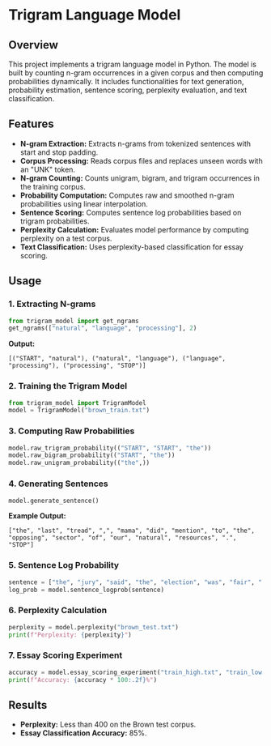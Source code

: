 # Trigram Language Model

## Overview

This project implements a trigram language model in Python. The model is built by counting n-gram occurrences in a given corpus and then computing probabilities dynamically. It includes functionalities for text generation, probability estimation, sentence scoring, perplexity evaluation, and text classification.

## Features

- **N-gram Extraction:** Extracts n-grams from tokenized sentences with start and stop padding.
- **Corpus Processing:** Reads corpus files and replaces unseen words with an "UNK" token.
- **N-gram Counting:** Counts unigram, bigram, and trigram occurrences in the training corpus.
- **Probability Computation:** Computes raw and smoothed n-gram probabilities using linear interpolation.
- **Sentence Scoring:** Computes sentence log probabilities based on trigram probabilities.
- **Perplexity Calculation:** Evaluates model performance by computing perplexity on a test corpus.
- **Text Classification:** Uses perplexity-based classification for essay scoring.

## Usage

### 1. Extracting N-grams

```python
from trigram_model import get_ngrams
get_ngrams(["natural", "language", "processing"], 2)
```

**Output:**

```
[("START", "natural"), ("natural", "language"), ("language", "processing"), ("processing", "STOP")]
```

### 2. Training the Trigram Model

```python
from trigram_model import TrigramModel
model = TrigramModel("brown_train.txt")
```

### 3. Computing Raw Probabilities

```python
model.raw_trigram_probability(("START", "START", "the"))
model.raw_bigram_probability(("START", "the"))
model.raw_unigram_probability(("the",))
```

### 4. Generating Sentences

```python
model.generate_sentence()
```

**Example Output:**

```
["the", "last", "tread", ",", "mama", "did", "mention", "to", "the", "opposing", "sector", "of", "our", "natural", "resources", ".", "STOP"]
```

### 5. Sentence Log Probability

```python
sentence = ["the", "jury", "said", "the", "election", "was", "fair", "."]
log_prob = model.sentence_logprob(sentence)
```

### 6. Perplexity Calculation

```python
perplexity = model.perplexity("brown_test.txt")
print(f"Perplexity: {perplexity}")
```

### 7. Essay Scoring Experiment

```python
accuracy = model.essay_scoring_experiment("train_high.txt", "train_low.txt", "test_high", "test_low")
print(f"Accuracy: {accuracy * 100:.2f}%")
```

## Results

- **Perplexity:** Less than 400 on the Brown test corpus.
- **Essay Classification Accuracy:** 85%.

